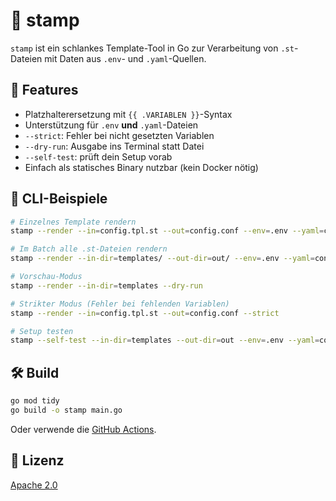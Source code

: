 # 🧰 stamp

`stamp` ist ein schlankes Template-Tool in Go zur Verarbeitung von `.st`-Dateien mit Daten aus `.env`- und `.yaml`-Quellen.

## 🔧 Features

- Platzhalterersetzung mit `{{ .VARIABLEN }}`-Syntax
- Unterstützung für `.env` **und** `.yaml`-Dateien
- `--strict`: Fehler bei nicht gesetzten Variablen
- `--dry-run`: Ausgabe ins Terminal statt Datei
- `--self-test`: prüft dein Setup vorab
- Einfach als statisches Binary nutzbar (kein Docker nötig)

## 🚀 CLI-Beispiele

```bash
# Einzelnes Template rendern
stamp --render --in=config.tpl.st --out=config.conf --env=.env --yaml=config.yaml

# Im Batch alle .st-Dateien rendern
stamp --render --in-dir=templates/ --out-dir=out/ --env=.env --yaml=config.yaml

# Vorschau-Modus
stamp --render --in-dir=templates --dry-run

# Strikter Modus (Fehler bei fehlenden Variablen)
stamp --render --in=config.tpl.st --out=config.conf --strict

# Setup testen
stamp --self-test --in-dir=templates --out-dir=out --env=.env --yaml=config.yaml
```

## 🛠️ Build

```bash
go mod tidy
go build -o stamp main.go
```

Oder verwende die [GitHub Actions](.github/workflows/build.yml).

## 📄 Lizenz

[Apache 2.0](LICENSE)
